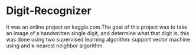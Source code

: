 # Digit-Recognizer
It was an online project on kaggle.com.The goal of this project was to take an image of a handwritten single digit, and determine what that digit is, this was done using two supervised learning algorithm: support vector machine using and k-nearest neighbor algorithm.
